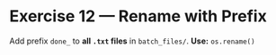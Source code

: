 # Exercise 12 — Rename with Prefix

Add prefix `done_` to **all `.txt` files** in `batch_files/`.
**Use:** `os.rename()`